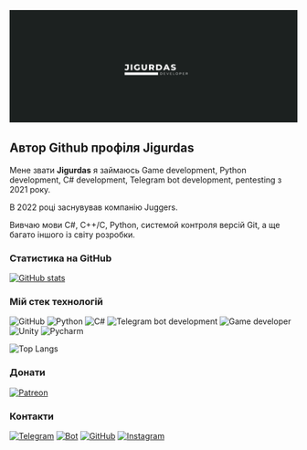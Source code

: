 ![Jigurdas](https://github.com/jigurdas/jigurdas/blob/main/images/header.png)

## Автор Github профіля Jigurdas
Мене звати **Jigurdas** я займаюсь Game development, Python development, C# development, Telegram bot development, pentesting з 2021 року.

В 2022 році заснувував компанію Juggers.

Вивчаю мови C#, C++/C, Python, системой контроля версій Git,  а ще багато іншого із світу розробки. 

### Статистика на GitHub
[![GitHub stats](https://github-readme-stats.vercel.app/api?username=jigurdas&layout=compact&theme=dark)](https://github.com/jigurdas/github-readme-stats&layout=compact&theme=dark)

### Мій стек технологій
![GitHub](https://img.shields.io/badge/-GitHub-333?style=for-the-badge&logo=GitHub)
![Python](https://img.shields.io/badge/-Python-333?style=for-the-badge&logo=Python)
![C#](https://img.shields.io/badge/-csharp-333?style=for-the-badge&logo=csharp)
![Telegram bot development](https://img.shields.io/badge/-chatbot-333?style=for-the-badge&logo=chatbot)
![Game developer](https://img.shields.io/badge/-gamedeveloper-333?style=for-the-badge&logo=gamedeveloper)
![Unity](https://img.shields.io/badge/-Unity-333?style=for-the-badge&logo=Unity)
![Pycharm](https://img.shields.io/badge/-pycharm-333?style=for-the-badge&logo=pycharm)

![Top Langs](https://github-readme-stats.vercel.app/api/top-langs/?username=jigurdas&layout=compact&theme=dark)

### Донати
[![Patreon](https://img.shields.io/badge/-patreon-FFA318?style=for-the-badge)](https://patreon.com/jigurdas) 

### Контакти
[![Telegram](https://img.shields.io/badge/-Telegram-333?style=for-the-badge&logo=telegram&logoColor=27A0D9)](https://t.me/jigurdas)
[![Bot](https://img.shields.io/badge/-Bot-333?style=for-the-badge&logo=chatbot&logoColor=27A0D9)](https://t.me/jigurdasNavigatorBot?start)
[![GitHub](https://img.shields.io/badge/-GitHub-333?style=for-the-badge&logo=GitHub&logoColor=fff)](https://github.com/jigurdas)
[![Instagram](https://img.shields.io/badge/-Instagram-333?style=for-the-badge&logo=instagram&logoColor=B4068E)](https://instagram.com/jigurdas)
